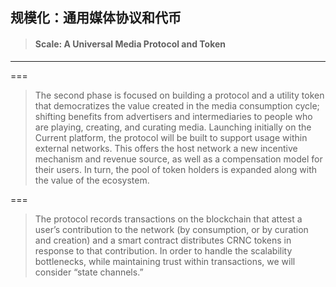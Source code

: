 ## 规模化：通用媒体协议和代币

> #### Scale: A Universal Media Protocol and Token

---

===

> The second phase is focused on building a protocol and a utility token that democratizes the value created in the media consumption cycle; shifting benefits from advertisers and intermediaries to people who are playing, creating, and curating media. Launching initially on the Current platform, the protocol will be built to support usage within external networks. This offers the host network a new incentive mechanism and revenue source, as well as a compensation model for their users. In turn, the pool of token holders is expanded along with the value of the ecosystem.

===

> The protocol records transactions on the blockchain that attest a user’s contribution to the network \(by consumption, or by curation and creation\) and a smart contract distributes CRNC tokens in response to that contribution. In order to handle the scalability bottlenecks, while maintaining trust within transactions, we will consider “state channels.”



